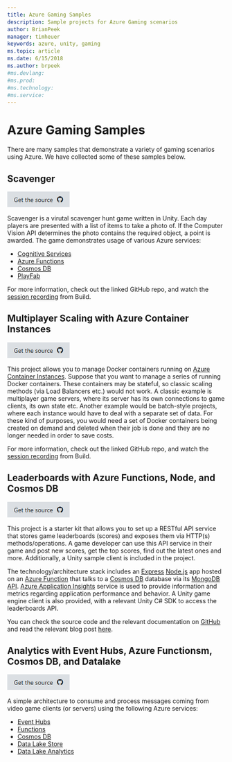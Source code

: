 ```yaml
---
title: Azure Gaming Samples
description: Sample projects for Azure Gaming scenarios
author: BrianPeek
manager: timheuer
keywords: azure, unity, gaming
ms.topic: article
ms.date: 6/15/2018
ms.author: brpeek
#ms.devlang: 
#ms.prod:
#ms.technology:
#ms.service:
---
```

# Azure Gaming Samples

There are many samples that demonstrate a variety of gaming scenarios using Azure.  We have collected some of these samples below.

## Scavenger

[![Get the source](../media/buttons/source2.png)](https://aka.ms/scavenger)

Scavenger is a virutal scavenger hunt game written in Unity.  Each day players are presented with a list of items to take a photo of.  If the Computer Vision API determines the photo contains the required object, a point is awarded. The game demonstrates usage of various Azure services:

* [Cognitive Services](https://aka.ms/cogdocs-scavenger)
* [Azure Functions](https://aka.ms/afdocs-scavenger)
* [Cosmos DB](https://aka.ms/cosdocs-scavenger)
* [PlayFab](https://playfab.com/)

For more information, check out the linked GitHub repo, and watch the [session recording](https://www.youtube.com/watch?v=arikdfd8_A8) from Build.

## Multiplayer Scaling with Azure Container Instances

[![Get the source](../media/buttons/source2.png)](https://aka.ms/acimultiplayersample)

This project allows you to manage Docker containers running on [Azure Container Instances](https://azure.microsoft.com/en-us/services/container-instances/).
Suppose that you want to manage a series of running Docker containers. These containers may be stateful, so classic scaling methods (via Load Balancers etc.) would not work. A classic example is multiplayer game servers, where its server has its own connections to game clients, its own state etc. Another example would be batch-style projects, where each instance would have to deal with a separate set of data. For these kind of purposes, you would need a set of Docker containers being created on demand and deleted when their job is done and they are no longer needed in order to save costs.

For more information, check out the linked GitHub repo, and watch the [session recording](https://www.youtube.com/watch?v=DVwqi0JHNbI) from Build.

## Leaderboards with Azure Functions, Node, and Cosmos DB

[![Get the source](../media/buttons/source2.png)](https://aka.ms/azleaderboardsample)

This project is a starter kit that allows you to set up a RESTful API service that stores game leaderboards (scores) and exposes them via HTTP(s) methods/operations. A game developer can use this API service in their game and post new scores, get the top scores, find out the latest ones and more. Additionally, a Unity sample client is included in the project. 

The technology/architecture stack includes an [Express](https://expressjs.com/) [Node.js](https://nodejs.org/) app hosted on an [Azure Function](https://azure.microsoft.com/en-us/services/functions/) that talks to a [Cosmos DB](https://azure.microsoft.com/en-us/services/cosmos-db/) database via its [MongoDB API]((https://docs.microsoft.com/en-us/azure/cosmos-db/mongodb-introduction)). [Azure Application Insights](https://azure.microsoft.com/en-us/services/application-insights/) service is used to provide information and metrics regarding application performance and behavior. A Unity game engine client is also provided, with a relevant Unity C# SDK to access the leaderboards API.

You can check the source code and the relevant documentation on [GitHub](https://github.com/dgkanatsios/AzureFunctionsNodeLeaderboards-Cosmos) and read the relevant blog post [here](https://dgkanatsios.com/2018/01/12/using-azure-functions-and-cosmos-db-to-create-a-game-leaderboard/).

## Analytics with Event Hubs, Azure Functionsm, Cosmos DB, and Datalake

[![Get the source](../media/buttons/source2.png)](https://aka.ms/azanalyticssample)

A simple architecture to consume and process messages coming from video game clients (or servers) using the following Azure services:

* [Event Hubs](https://docs.microsoft.com/azure/event-hubs/)
* [Functions](https://docs.microsoft.com/azure/azure-functions/)
* [Cosmos DB](https://aka.ms/cosdocs-scavenger)
* [Data Lake Store](https://docs.microsoft.com/azure/data-lake-store/)
* [Data Lake Analytics](https://docs.microsoft.com/azure/data-lake-analytics/)

